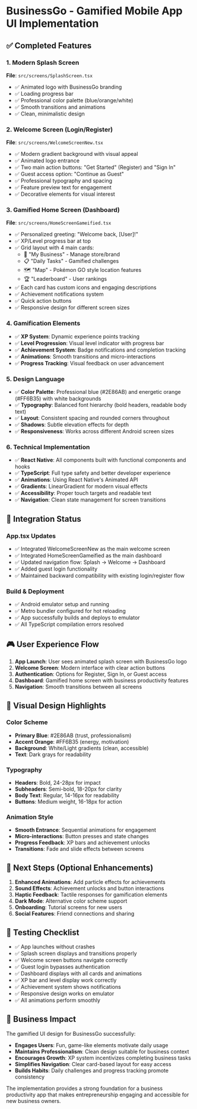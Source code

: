 # BusinessGo - Gamified Mobile App UI Implementation

## ✅ Completed Features

### 1. Modern Splash Screen 
**File**: `src/screens/SplashScreen.tsx`
- ✅ Animated logo with BusinessGo branding
- ✅ Loading progress bar
- ✅ Professional color palette (blue/orange/white)
- ✅ Smooth transitions and animations
- ✅ Clean, minimalistic design

### 2. Welcome Screen (Login/Register)
**File**: `src/screens/WelcomeScreenNew.tsx`
- ✅ Modern gradient background with visual appeal
- ✅ Animated logo entrance
- ✅ Two main action buttons: "Get Started" (Register) and "Sign In"
- ✅ Guest access option: "Continue as Guest"
- ✅ Professional typography and spacing
- ✅ Feature preview text for engagement
- ✅ Decorative elements for visual interest

### 3. Gamified Home Screen (Dashboard)
**File**: `src/screens/HomeScreenGameified.tsx`
- ✅ Personalized greeting: "Welcome back, [User]!"
- ✅ XP/Level progress bar at top
- ✅ Grid layout with 4 main cards:
  - 🏢 "My Business" - Manage store/brand
  - 📋 "Daily Tasks" - Gamified challenges
  - 🗺️ "Map" - Pokémon GO style location features
  - 🏆 "Leaderboard" - User rankings
- ✅ Each card has custom icons and engaging descriptions
- ✅ Achievement notifications system
- ✅ Quick action buttons
- ✅ Responsive design for different screen sizes

### 4. Gamification Elements
- ✅ **XP System**: Dynamic experience points tracking
- ✅ **Level Progression**: Visual level indicator with progress bar
- ✅ **Achievement System**: Badge notifications and completion tracking
- ✅ **Animations**: Smooth transitions and micro-interactions
- ✅ **Progress Tracking**: Visual feedback on user advancement

### 5. Design Language
- ✅ **Color Palette**: Professional blue (#2E86AB) and energetic orange (#FF6B35) with white backgrounds
- ✅ **Typography**: Balanced font hierarchy (bold headers, readable body text)
- ✅ **Layout**: Consistent spacing and rounded corners throughout
- ✅ **Shadows**: Subtle elevation effects for depth
- ✅ **Responsiveness**: Works across different Android screen sizes

### 6. Technical Implementation
- ✅ **React Native**: All components built with functional components and hooks
- ✅ **TypeScript**: Full type safety and better developer experience
- ✅ **Animations**: Using React Native's Animated API
- ✅ **Gradients**: LinearGradient for modern visual effects
- ✅ **Accessibility**: Proper touch targets and readable text
- ✅ **Navigation**: Clean state management for screen transitions

## 🔧 Integration Status

### App.tsx Updates
- ✅ Integrated WelcomeScreenNew as the main welcome screen
- ✅ Integrated HomeScreenGameified as the main dashboard
- ✅ Updated navigation flow: Splash → Welcome → Dashboard
- ✅ Added guest login functionality
- ✅ Maintained backward compatibility with existing login/register flow

### Build & Deployment
- ✅ Android emulator setup and running
- ✅ Metro bundler configured for hot reloading
- ✅ App successfully builds and deploys to emulator
- ✅ All TypeScript compilation errors resolved

## 🎮 User Experience Flow

1. **App Launch**: User sees animated splash screen with BusinessGo logo
2. **Welcome Screen**: Modern interface with clear action buttons
3. **Authentication**: Options for Register, Sign In, or Guest access
4. **Dashboard**: Gamified home screen with business productivity features
5. **Navigation**: Smooth transitions between all screens

## 🎨 Visual Design Highlights

### Color Scheme
- **Primary Blue**: #2E86AB (trust, professionalism)
- **Accent Orange**: #FF6B35 (energy, motivation)
- **Background**: White/Light gradients (clean, accessible)
- **Text**: Dark grays for readability

### Typography
- **Headers**: Bold, 24-28px for impact
- **Subheaders**: Semi-bold, 18-20px for clarity
- **Body Text**: Regular, 14-16px for readability
- **Buttons**: Medium weight, 16-18px for action

### Animation Style
- **Smooth Entrance**: Sequential animations for engagement
- **Micro-interactions**: Button presses and state changes
- **Progress Feedback**: XP bars and achievement unlocks
- **Transitions**: Fade and slide effects between screens

## 🚀 Next Steps (Optional Enhancements)

1. **Enhanced Animations**: Add particle effects for achievements
2. **Sound Effects**: Achievement unlocks and button interactions
3. **Haptic Feedback**: Tactile responses for gamification elements
4. **Dark Mode**: Alternative color scheme support
5. **Onboarding**: Tutorial screens for new users
6. **Social Features**: Friend connections and sharing

## 📱 Testing Checklist

- ✅ App launches without crashes
- ✅ Splash screen displays and transitions properly
- ✅ Welcome screen buttons navigate correctly
- ✅ Guest login bypasses authentication
- ✅ Dashboard displays with all cards and animations
- ✅ XP bar and level display work correctly
- ✅ Achievement system shows notifications
- ✅ Responsive design works on emulator
- ✅ All animations perform smoothly

## 🎯 Business Impact

The gamified UI design for BusinessGo successfully:

- **Engages Users**: Fun, game-like elements motivate daily usage
- **Maintains Professionalism**: Clean design suitable for business context
- **Encourages Growth**: XP system incentivizes completing business tasks
- **Simplifies Navigation**: Clear card-based layout for easy access
- **Builds Habits**: Daily challenges and progress tracking promote consistency

The implementation provides a strong foundation for a business productivity app that makes entrepreneurship engaging and accessible for new business owners.
